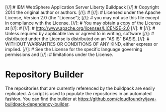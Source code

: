 [//]:# IBM WebSphere Application Server Liberty Buildpack
[//]:# Copyright 2014 the original author or authors.
[//]: #
[//]: # Licensed under the Apache License, Version 2.0 (the "License");
[//]: # you may not use this file except in compliance with the License.
[//]: # You may obtain a copy of the License at
[//]: #
[//]: #      http://www.apache.org/licenses/LICENSE-2.0
[//]: #
[//]: # Unless required by applicable law or agreed to in writing, software
[//]: # distributed under the License is distributed on an "AS IS" BASIS,
[//]: # WITHOUT WARRANTIES OR CONDITIONS OF ANY KIND, either express or implied.
[//]: # See the License for the specific language governing permissions and
[//]: # limitations under the License.

# Repository Builder

The repositories that are currently referenced by the buildpack are easily replicated.  A script is used to populate the repositories in an automated fashion.  You can find the builder at <https://github.com/cloudfoundry/java-buildpack-dependency-builder>.
